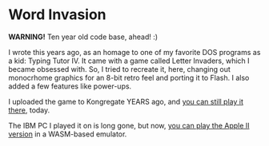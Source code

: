 # Word Invasion

__WARNING!__ Ten year old code base, ahead! :)

I wrote this years ago, as an homage to one of my favorite DOS programs as a kid: Typing Tutor IV. It came with a game called Letter Invaders, which I became obsessed with. So, I tried to recreate it, here, changing out monocrhome graphics for an 8-bit retro feel and porting it to Flash. I also added a few features like power-ups.

I uploaded the game to Kongregate YEARS ago, and [you can still play it there](https://www.kongregate.com/games/dmiles96/word-invaders), today.


The IBM PC I played it on is long gone, but now, [you can play the Apple II version](https://archive.org/details/Typing_Tutor_IV) in a WASM-based emulator.
